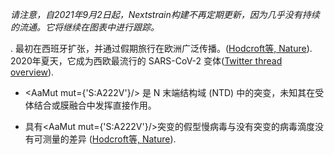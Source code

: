 _请注意，自2021年9月2日起，Nextstrain构建不再定期更新，因为几乎没有持续的流通。它将继续在图表中进行跟踪。_

.<VarOrLin name="20E (EU1)" prefix=""/> 最初在西班牙扩张，并通过假期旅行在欧洲广泛传播。([Hodcroft等, Nature](https://www.nature.com/articles/s41586-021-03677-y)). 2020年夏天，它成为西欧最流行的 SARS-CoV-2 变体([Twitter thread overview](https://twitter.com/firefoxx66/status/1401833676317593600)).

- <AaMut mut={'S:A222V'}/> 是 N 末端结构域 (NTD) 中的突变，未知其在受体结合或膜融合中发挥直接作用。

- 具有<AaMut mut={'S:A222V'}/>突变的假型慢病毒与没有突变的病毒滴度没有可测量的差异 ([Hodcroft等, Nature](https://www.nature.com/articles/s41586-021-03677-y)).

<br/>
